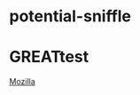 # potential-sniffle
# GREATtest
[Mozilla](https://github.com/kagari0/potential-sniffle/blob/main/GREATtest)
